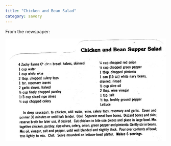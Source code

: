 ```yaml
---
title: "Chicken and Bean Salad"
category: savory
---
```


From the newspaper:

![](/images/recipe-chicken-bean.jpg)
